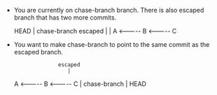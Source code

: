 - You are currently on chase-branch branch. There is also escaped branch that has two more commits.

   HEAD
     |
chase-branch        escaped
     |                 |
     A <----- B <----- C
     
- You want to make chase-branch to point to the same commit as the escaped branch.

                    escaped
                       |
     A <----- B <----- C
                       |
                  chase-branch
                       |
                      HEAD